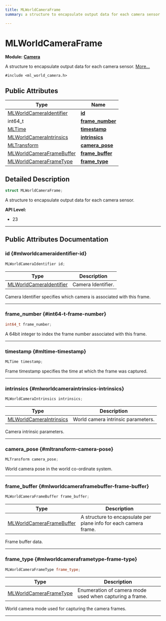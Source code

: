 ```yaml
---
title: MLWorldCameraFrame
summary: a structure to encapsulate output data for each camera sensor. 

---
```


# MLWorldCameraFrame

**Module:** **[Camera](/versioned_docs/version-03-Jan-2023/api-ref/api/Modules/group___camera/group___camera.md)**



A structure to encapsulate output data for each camera sensor.  [More...](#detailed-description)


`#include <ml_world_camera.h>`

## Public Attributes

| Type           | Name           |
| -------------- | -------------- |
| [MLWorldCameraIdentifier](/versioned_docs/version-03-Jan-2023/api-ref/api/Modules/group___camera/group___camera.md#enums-mlworldcameraidentifier) | **[id](/versioned_docs/version-03-Jan-2023/api-ref/api/Modules/group___camera/struct_m_l_world_camera_frame.md#mlworldcameraidentifier-id)**  |
| int64_t | **[frame_number](/versioned_docs/version-03-Jan-2023/api-ref/api/Modules/group___camera/struct_m_l_world_camera_frame.md#int64-t-frame-number)**  |
| [MLTime](/versioned_docs/version-03-Jan-2023/api-ref/api/Modules/group___common/group___common.md#int64-t-mltime) | **[timestamp](/versioned_docs/version-03-Jan-2023/api-ref/api/Modules/group___camera/struct_m_l_world_camera_frame.md#mltime-timestamp)**  |
| [MLWorldCameraIntrinsics](/versioned_docs/version-03-Jan-2023/api-ref/api/Modules/group___camera/struct_m_l_world_camera_intrinsics.md) | **[intrinsics](/versioned_docs/version-03-Jan-2023/api-ref/api/Modules/group___camera/struct_m_l_world_camera_frame.md#mlworldcameraintrinsics-intrinsics)**  |
| [MLTransform](/versioned_docs/version-03-Jan-2023/api-ref/api/Modules/group___common/struct_m_l_transform.md) | **[camera_pose](/versioned_docs/version-03-Jan-2023/api-ref/api/Modules/group___camera/struct_m_l_world_camera_frame.md#mltransform-camera-pose)**  |
| [MLWorldCameraFrameBuffer](/versioned_docs/version-03-Jan-2023/api-ref/api/Modules/group___camera/struct_m_l_world_camera_frame_buffer.md) | **[frame_buffer](/versioned_docs/version-03-Jan-2023/api-ref/api/Modules/group___camera/struct_m_l_world_camera_frame.md#mlworldcameraframebuffer-frame-buffer)**  |
| [MLWorldCameraFrameType](/versioned_docs/version-03-Jan-2023/api-ref/api/Modules/group___camera/group___camera.md#enums-mlworldcameraframetype) | **[frame_type](/versioned_docs/version-03-Jan-2023/api-ref/api/Modules/group___camera/struct_m_l_world_camera_frame.md#mlworldcameraframetype-frame-type)**  |

## Detailed Description

```cpp
struct MLWorldCameraFrame;
```

A structure to encapsulate output data for each camera sensor. 




**API Level:**
  * 23 




-----------
## Public Attributes Documentation

### id {#mlworldcameraidentifier-id}

```cpp
MLWorldCameraIdentifier id;
```



| Type | Description |
|--|--|
| [MLWorldCameraIdentifier](/versioned_docs/version-03-Jan-2023/api-ref/api/Modules/group___camera/group___camera.md#enums-mlworldcameraidentifier) | Camera Identifier.  |


Camera Identifier specifies which camera is associated with this frame. 





-----------

### frame_number {#int64-t-frame-number}

```cpp
int64_t frame_number;
```


A 64bit integer to index the frame number associated with this frame. 





-----------

### timestamp {#mltime-timestamp}

```cpp
MLTime timestamp;
```


Frame timestamp specifies the time at which the frame was captured. 





-----------

### intrinsics {#mlworldcameraintrinsics-intrinsics}

```cpp
MLWorldCameraIntrinsics intrinsics;
```



| Type | Description |
|--|--|
| [MLWorldCameraIntrinsics](/versioned_docs/version-03-Jan-2023/api-ref/api/Modules/group___camera/struct_m_l_world_camera_intrinsics.md) | World camera intrinsic parameters.  |


Camera intrinsic parameters. 





-----------

### camera_pose {#mltransform-camera-pose}

```cpp
MLTransform camera_pose;
```


World camera pose in the world co-ordinate system. 





-----------

### frame_buffer {#mlworldcameraframebuffer-frame-buffer}

```cpp
MLWorldCameraFrameBuffer frame_buffer;
```



| Type | Description |
|--|--|
| [MLWorldCameraFrameBuffer](/versioned_docs/version-03-Jan-2023/api-ref/api/Modules/group___camera/struct_m_l_world_camera_frame_buffer.md) | A structure to encapsulate per plane info for each camera frame.  |


Frame buffer data. 





-----------

### frame_type {#mlworldcameraframetype-frame-type}

```cpp
MLWorldCameraFrameType frame_type;
```



| Type | Description |
|--|--|
| [MLWorldCameraFrameType](/versioned_docs/version-03-Jan-2023/api-ref/api/Modules/group___camera/group___camera.md#enums-mlworldcameraframetype) | Enumeration of camera mode used when capturing a frame.  |


World camera mode used for capturing the camera frames. 





-----------

